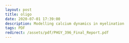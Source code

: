 ```yaml
---
layout: post
title: oligo
date: 2020-07-01 17:39:00
description: Modelling calcium dynamics in myelination
tags: PDF
redirect: /assets/pdf/PHGY_396_Final_Report.pdf
---
```

